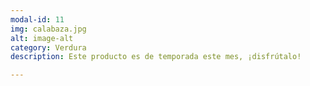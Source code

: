 ```yaml
---
modal-id: 11
img: calabaza.jpg
alt: image-alt
category: Verdura
description: Este producto es de temporada este mes, ¡disfrútalo!

---
```

